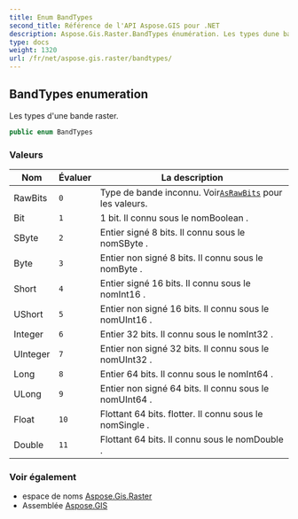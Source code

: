 ```yaml
---
title: Enum BandTypes
second_title: Référence de l'API Aspose.GIS pour .NET
description: Aspose.Gis.Raster.BandTypes énumération. Les types dune bande raster.
type: docs
weight: 1320
url: /fr/net/aspose.gis.raster/bandtypes/
---
```

## BandTypes enumeration

Les types d'une bande raster.

```csharp
public enum BandTypes
```

### Valeurs

| Nom | Évaluer | La description |
| --- | --- | --- |
| RawBits | `0` | Type de bande inconnu. Voir[`AsRawBits`](../irastervalues/asrawbits/) pour les valeurs. |
| Bit | `1` | 1 bit. Il connu sous le nomBoolean . |
| SByte | `2` | Entier signé 8 bits. Il connu sous le nomSByte . |
| Byte | `3` | Entier non signé 8 bits. Il connu sous le nomByte . |
| Short | `4` | Entier signé 16 bits. Il connu sous le nomInt16 . |
| UShort | `5` | Entier non signé 16 bits. Il connu sous le nomUInt16 . |
| Integer | `6` | Entier 32 bits. Il connu sous le nomInt32 . |
| UInteger | `7` | Entier non signé 32 bits. Il connu sous le nomUInt32 . |
| Long | `8` | Entier 64 bits. Il connu sous le nomInt64 . |
| ULong | `9` | Entier non signé 64 bits. Il connu sous le nomUInt64 . |
| Float | `10` | Flottant 64 bits. flotter. Il connu sous le nomSingle . |
| Double | `11` | Flottant 64 bits. Il connu sous le nomDouble . |

### Voir également

* espace de noms [Aspose.Gis.Raster](../../aspose.gis.raster/)
* Assemblée [Aspose.GIS](../../)


